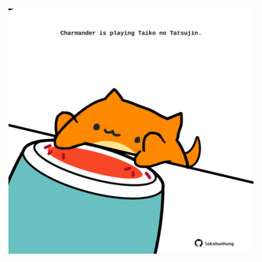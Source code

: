 <!-- built at 04/02/2021, 13:02:41 UTC -->
<p align="center">
  <img width="500" height="500" src="./ReadmeImage.svg">
</p>
